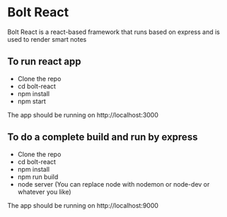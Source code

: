 # Bolt React

Bolt React is a react-based framework that runs based on express and is used to render smart notes

## To run react app
- Clone the repo
- cd bolt-react
- npm install
- npm start

The app should be running on http://localhost:3000

## To do a complete build and run by express
- Clone the repo
- cd bolt-react
- npm install
- npm run build
- node server (You can replace node with nodemon or node-dev or whatever you like)
 
The app should be running on http://localhost:9000
